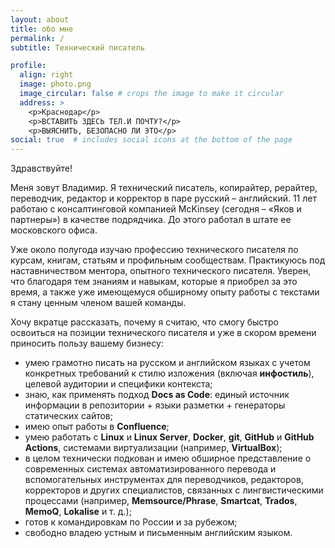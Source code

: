 ```yaml
---
layout: about
title: обо мне
permalink: /
subtitle: Технический писатель

profile:
  align: right
  image: photo.png
  image_circular: false # crops the image to make it circular
  address: >
    <p>Краснодар</p>
    <p>ВСТАВИТЬ ЗДЕСЬ ТЕЛ.И ПОЧТУ?</p>
    <p>ВЫЯСНИТЬ, БЕЗОПАСНО ЛИ ЭТО</p>
social: true  # includes social icons at the bottom of the page
---
```


Здравствуйте!

Меня зовут Владимир. Я технический писатель, копирайтер, рерайтер, переводчик, редактор и корректор в паре русский – английский. 11 лет работаю с консалтинговой компанией McKinsey (сегодня – «Яков и партнеры») в качестве подрядчика. До этого работал в штате ее московского офиса.

Уже около полугода изучаю профессию технического писателя по курсам, книгам, статьям и профильным сообществам. Практикуюсь под наставничеством ментора, опытного технического писателя. Уверен, что благодаря тем знаниям и навыкам, которые я приобрел за это время, а также уже имеющемуся обширному опыту работы с текстами я стану ценным членом вашей команды.

Хочу вкратце рассказать, почему я считаю, что смогу быстро освоиться на позиции технического писателя и уже в скором времени приносить пользу вашему бизнесу:

* умею грамотно писать на русском и английском языках с учетом конкретных требований к стилю изложения (включая **инфостиль**), целевой аудитории и специфики контекста;
* знаю, как применять подход **Docs as Code**: единый источник информации в репозитории + языки разметки + генераторы статических сайтов;
* имею опыт работы в **Confluence**;
* умею работать с **Linux** и **Linux Server**, **Docker**, **git**, **GitHub** и **GitHub Actions**, системами виртуализации (например, **VirtualBox**);
* в целом технически подкован и имею обширное представление о современных системах автоматизированного перевода и вспомогательных инструментах для переводчиков, редакторов, корректоров и других специалистов, связанных с лингвистическими процессами (например, **Memsource/Phrase**, **Smartcat**, **Trados**, **MemoQ**, **Lokalise** и т. д.);
* готов к командировкам по России и за рубежом;
* свободно владею устным и письменным английским языком.